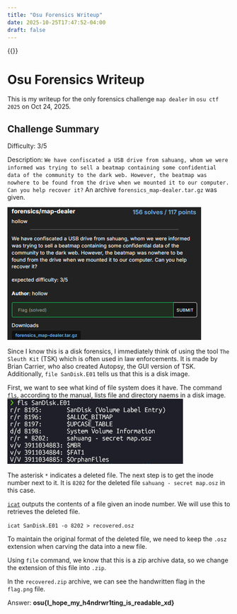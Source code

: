 ```yaml
---
title: "Osu Forensics Writeup"
date: 2025-10-25T17:47:52-04:00
draft: false
---
```

{{<toc>}}

# Osu Forensics Writeup

This is my writeup for the only forensics challenge `map dealer` in `osu ctf 2025` on Oct 24, 2025.

## Challenge Summary

Difficulty: 3/5

Description: `We have confiscated a USB drive from sahuang, whom we were informed was trying to sell a beatmap containing some confidential data of the community to the dark web. However, the beatmap was nowhere to be found from the drive when we mounted it to our computer. Can you help recover it?`
An archive `forensics_map-dealer.tar.gz` was given. 

![](static/ctf/image.png)

Since I know this is a disk forensics, I immediately think of using the tool `The Sleuth Kit` (TSK) which is often used in law enforcements. It is made by Brian Carrier, who also created Autopsy, the GUI version of TSK. Additionally, `file SanDisk.E01` tells us that this is a disk image. 

First, we want to see what kind of file system does it have. The command [`fls`](https://www.sleuthkit.org/sleuthkit/man/fls.html), according to the manual, lists file and directory naems in a disk image.
![](static/ctf/image-1.png)

The asterisk `*` indicates a deleted file. The next step is to get the inode number next to it. It is `8202` for the deleted file `sahuang - secret map.osz` in this case. 

[`icat`](https://www.sleuthkit.org/sleuthkit/man/icat.html) outputs the contents of a file given an inode number. We will use this to retrieves the deleted file. 

`icat SanDisk.E01 -o 8202 > recovered.osz`

To maintain the original format of the deleted file, we need to keep the `.osz` extension when carving the data into a new file. 

Using `file` command, we know that this is a zip archive data, so we change the extension of this file into `.zip`. 

In the `recovered.zip` archive, we can see the handwritten flag in the `flag.png` file. 

Answer: **osu{I_hope_my_h4ndrwr1ting_is_readable_xd}**


